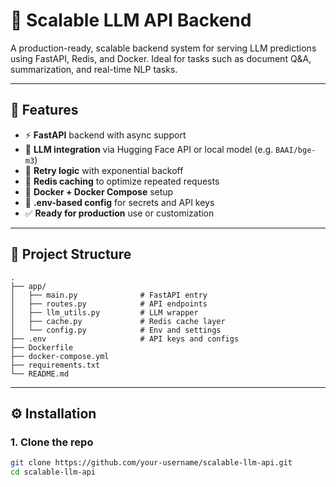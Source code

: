 # 🚀 Scalable LLM API Backend

A production-ready, scalable backend system for serving LLM predictions using FastAPI, Redis, and Docker. Ideal for tasks such as document Q&A, summarization, and real-time NLP tasks.

---

## 🧠 Features

- ⚡️ **FastAPI** backend with async support
- 🧠 **LLM integration** via Hugging Face API or local model (e.g. `BAAI/bge-m3`)
- 🔁 **Retry logic** with exponential backoff
- 💾 **Redis caching** to optimize repeated requests
- 🐳 **Docker + Docker Compose** setup
- 🔐 **.env-based config** for secrets and API keys
- ✅ **Ready for production** use or customization

---

## 📁 Project Structure

```
.
├── app/
│   ├── main.py              # FastAPI entry
│   ├── routes.py            # API endpoints
│   ├── llm_utils.py         # LLM wrapper
│   ├── cache.py             # Redis cache layer
│   └── config.py            # Env and settings
├── .env                     # API keys and configs
├── Dockerfile
├── docker-compose.yml
├── requirements.txt
└── README.md
```



---

## ⚙️ Installation

### 1. Clone the repo

```bash
git clone https://github.com/your-username/scalable-llm-api.git
cd scalable-llm-api